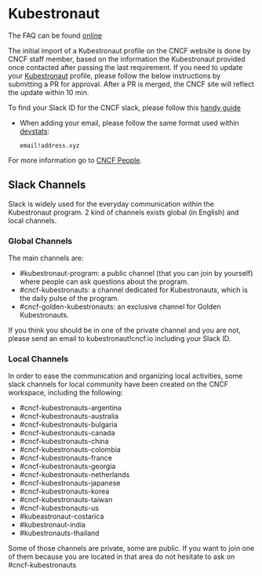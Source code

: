 # Kubestronaut

The FAQ can be found [online](https://www.cncf.io/training/kubestronaut/kubestronaut-faq/)

The initial import of a Kubestronaut profile on the CNCF website is done by CNCF staff member, based on the information the Kubestronaut provided once contacted after passing the last requirement.
If you need to update your [Kubestronaut](https://www.cncf.io/training/kubestronaut/) profile, please follow the below instructions by submitting a PR for approval. After a PR is merged, the CNCF site will reflect the update within 10 min.

To find your Slack ID for the CNCF slack, please follow this [handy guide](https://moshfeu.medium.com/how-to-find-my-member-id-in-slack-workspace-d4bba942e38c)

- When adding your email, please follow the same format used within [devstats](https://github.com/cncf/devstats):

  ```shell
  email!address.xyz
  ```

For more information go to [CNCF People](https://github.com/cncf/people/blob/main/README.md).

## Slack Channels

Slack is widely used for the everyday communication within the Kubestronaut program. 2 kind of channels exists global (in English) and local channels.

### Global Channels

The main channels are:

* #kubestronaut-program: a public channel (that you can join by yourself) where people can ask questions about the program.
* #cncf-kubestronauts: a channel dedicated for Kubestronauts, which is the daily pulse of the program.
* #cncf-golden-kubestronauts: an exclusive channel for Golden Kubestronauts.

If you think you should be in one of the private channel and you are not, please send an email to kubestronaut!cncf.io including your Slack ID.

### Local Channels

In order to ease the communication and organizing local activities, some slack channels for local community have been created on the CNCF workspace, including the following:

* #cncf-kubestronauts-argentina
* #cncf-kubestronauts-australia
* #cncf-kubestronauts-bulgaria
* #cncf-kubestronauts-canada
* #cncf-kubestronauts-china
* #cncf-kubestronauts-colombia
* #cncf-kubestronauts-france
* #cncf-kubestronauts-georgia
* #cncf-kubestronauts-netherlands
* #cncf-kubestronauts-japanese
* #cncf-kubestronauts-korea
* #cncf-kubestronauts-taiwan
* #cncf-kubestronauts-us
* #kubeastronaut-costarica
* #kubestronaut-india
* #kubestronauts-thailand

Some of those channels are private, some are public. If you want to join one of them because you are located in that area do not hesitate to ask on #cncf-kubestronauts
